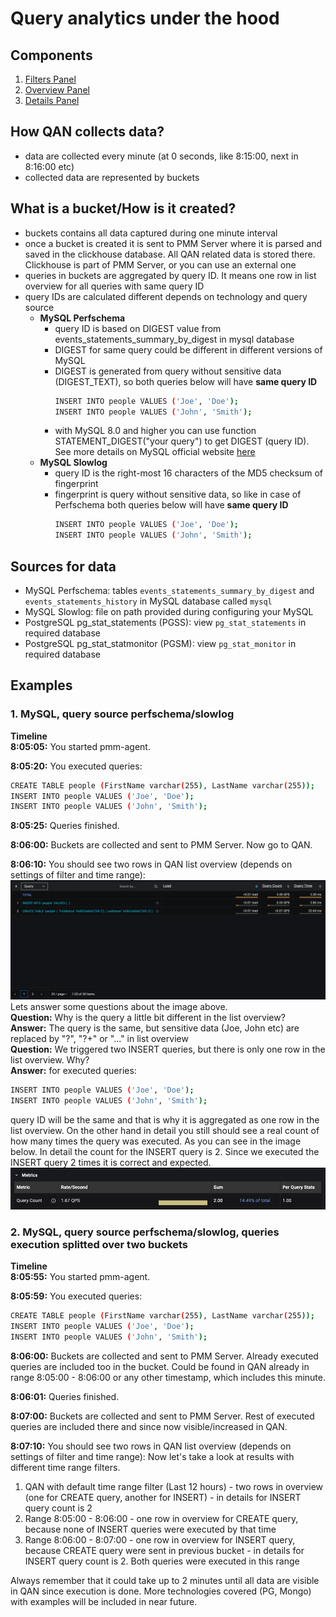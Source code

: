 # Query analytics under the hood

## Components
1. [Filters Panel](../get-started/./query-analytics.md#filters-panel)
2. [Overview Panel](../get-started./query-analytics.md#overview-panel)
3. [Details Panel](../get-started./query-analytics.md#details-panel)

## How QAN collects data?
- data are collected every minute (at 0 seconds, like 8:15:00, next in 8:16:00 etc)
- collected data are represented by buckets

## What is a bucket/How is it created?
- buckets contains all data captured during one minute interval
- once a bucket is created it is sent to PMM Server where it is parsed and saved in the clickhouse database. All QAN related data is stored there. Clickhouse is part of PMM Server, or you can use an external one
- queries in buckets are aggregated by query ID. It means one row in list overview for all queries with same query ID
- query IDs are calculated different depends on technology and query source 
    - **MySQL Perfschema** 
        - query ID is based on DIGEST value from events_statements_summary_by_digest in mysql database 
        - DIGEST for same query could be different in different versions of MySQL 
        - DIGEST is generated from query without sensitive data (DIGEST_TEXT), so both queries below will have **same query ID** 
            ```sh 
            INSERT INTO people VALUES ('Joe', 'Doe'); 
            INSERT INTO people VALUES ('John', 'Smith'); 
            ``` 
        - with MySQL 8.0 and higher you can use function STATEMENT_DIGEST("your query") to get DIGEST (query ID). See more details on MySQL official website [here](https://dev.mysql.com/doc/refman/8.0/en/encryption-functions.html#function_statement-digest "MySQL Perfschema digest details") 
    - **MySQL Slowlog** 
        - query ID is the right-most 16 characters of the MD5 checksum of fingerprint 
        - fingerprint is query without sensitive data, so like in case of Perfschema both queries below will have **same query ID** 
            ```sh 
            INSERT INTO people VALUES ('Joe', 'Doe'); 
            INSERT INTO people VALUES ('John', 'Smith'); 
            ``` 

## Sources for data
- MySQL Perfschema: tables `events_statements_summary_by_digest` and `events_statements_history` in MySQL database called `mysql`
- MySQL Slowlog: file on path provided during configuring your MySQL
- PostgreSQL pg_stat_statements (PGSS): view `pg_stat_statements` in required database
- PostgreSQL pg_stat_statmonitor (PGSM): view `pg_stat_monitor` in required database

## Examples
### 1. MySQL, query source perfschema/slowlog
**Timeline**   
**8:05:05:** You started pmm-agent.

**8:05:20:** You executed queries:
```sh 
CREATE TABLE people (FirstName varchar(255), LastName varchar(255));
INSERT INTO people VALUES ('Joe', 'Doe');
INSERT INTO people VALUES ('John', 'Smith');
```
**8:05:25:** Queries finished.

**8:06:00:** Buckets are collected and sent to PMM Server. Now go to QAN.

**8:06:10:** You should see two rows in QAN list overview (depends on settings of filter and time range):
![QAN MySQL Example 1 List Overview](../_images/PMM_Query_Analytics_Example1_Overview.png) 
Lets answer some questions about the image above.   
**Question:** Why is the query a little bit different in the list overview?   
**Answer:** The query is the same, but sensitive data (Joe, John etc) are replaced by "?", "?+" or "..." in list overview  
**Question:** We triggered two INSERT queries, but there is only one row in the list overview. Why?   
**Answer:** for executed queries: 
```sh 
INSERT INTO people VALUES ('Joe', 'Doe');
INSERT INTO people VALUES ('John', 'Smith');
``` 
query ID will be the same and that is why it is aggregated as one row in the list overview. On the other hand in detail you still should see a real count of how many times the query was executed. As you can see in the image below. In detail the count for the INSERT query is 2. Since we executed the INSERT query 2 times it is correct and expected. 
![QAN MySQL Example 1 Details](../_images/PMM_Query_Analytics_Example1_Details.png)

### 2. MySQL, query source perfschema/slowlog, queries execution splitted over two buckets
**Timeline**   
**8:05:55:** You started pmm-agent. 

**8:05:59:** You executed queries: 
```sh
CREATE TABLE people (FirstName varchar(255), LastName varchar(255));
INSERT INTO people VALUES ('Joe', 'Doe');
INSERT INTO people VALUES ('John', 'Smith'); 
``` 
**8:06:00:** Buckets are collected and sent to PMM Server. Already executed queries are included too in the bucket. Could be found in QAN already in range 8:05:00 - 8:06:00 or any other timestamp, which includes this minute.

**8:06:01:** Queries finished.

**8:07:00:** Buckets are collected and sent to PMM Server. Rest of executed queries are included there and since now visible/increased in QAN.

**8:07:10:** You should see two rows in QAN list overview (depends on settings of filter and time range):
Now let's take a look at results with different time range filters.
1. QAN with default time range filter (Last 12 hours) - two rows in overview (one for CREATE query, another for INSERT) - in details for INSERT query count is 2
2. Range 8:05:00 - 8:06:00 - one row in overview for CREATE query, because none of INSERT queries were executed by that time
3. Range 8:06:00 - 8:07:00 - one row in overview for INSERT query, because CREATE query were sent in previous bucket - in details for INSERT query count is 2. Both queries were executed in this range

Always remember that it could take up to 2 minutes until all data are visible in QAN since execution is done. More technologies covered (PG, Mongo) with examples will be included in near future.